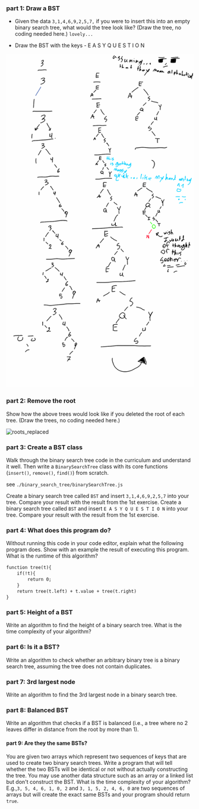 ### part 1: Draw a BST

- Given the data `3,1,4,6,9,2,5,7,` if you were to insert this into an empty binary search tree, what would the tree look like? (Draw the tree, no coding needed here.) `lovely...`

- Draw the BST with the keys - E A S Y Q U E S T I O N

![treeDrawing](/img/tree_drawing_for_part-1.png)

### part 2: Remove the root
Show how the above trees would look like if you deleted the root of each tree. (Draw the trees, no coding needed here.)

![roots_replaced](tree_drawing_roots_replaced_for_part-2.jpg)


### part 3: Create a BST class
Walk through the binary search tree code in the curriculum and understand it well. Then write a `BinarySearchTree` class with its core functions (`insert()`, `remove()`, `find()`) from scratch.

 see `./binary_search_tree/binarySearchTree.js`

Create a binary search tree called `BST` and insert `3,1,4,6,9,2,5,7` into your tree. Compare your result with the result from the 1st exercise.
Create a binary search tree called `BST` and insert `E A S Y Q U E S T I O N` into your tree. Compare your result with the result from the 1st exercise.


### part 4: What does this program do?
Without running this code in your code editor, explain what the following program does. Show with an example the result of executing this program. What is the runtime of this algorithm?


```
function tree(t){
    if(!t){
        return 0;
    }
    return tree(t.left) + t.value + tree(t.right)
}
```


### part 5: Height of a BST
Write an algorithm to find the height of a binary search tree. What is the time complexity of your algorithm?

### part 6: Is it a BST?
Write an algorithm to check whether an arbitrary binary tree is a binary search tree, assuming the tree does not contain duplicates.

### part 7: 3rd largest node
Write an algorithm to find the 3rd largest node in a binary search tree.

### part 8: Balanced BST
Write an algorithm that checks if a BST is balanced (i.e., a tree where no 2 leaves differ in distance from the root by more than 1).

#### part 9: Are they the same BSTs?
You are given two arrays which represent two sequences of keys that are used to create two binary search trees. Write a program that will tell whether the two BSTs will be identical or not without actually constructing the tree. You may use another data structure such as an array or a linked list but don't construct the BST. What is the time complexity of your algorithm? E.g.,`3, 5, 4, 6, 1, 0, 2` and `3, 1, 5, 2, 4, 6, 0` are two sequences of arrays but will create the exact same BSTs and your program should return `true`.
